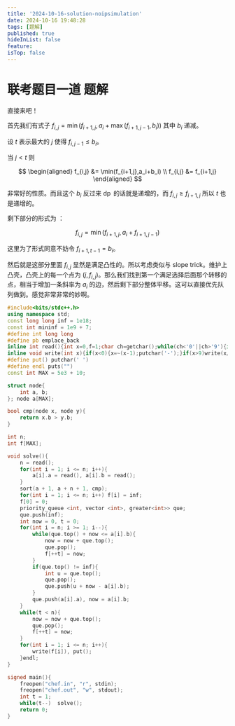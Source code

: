 ```yaml
---
title: '2024-10-16-solution-noipsimulation'
date: 2024-10-16 19:48:28
tags: [题解]
published: true
hideInList: false
feature: 
isTop: false
---
```

# 联考题目一道 题解

直接来吧！

首先我们有式子 $f_{i,j} = \min(f_{i+1,j},a_i+\max(f_{i+1,j-1},b_i))$ 其中 $b_i$ 递减。

设 $t$ 表示最大的 $j$ 使得 $f_{i,j-1} \leq b_i$。

当 $j < t$ 则

$$
\begin{aligned} 
f_{i,j} &= \min(f_{i+1,j},a_i+b_i) \\
f_{i,j} &= f_{i+1,j}
\end{aligned}
$$

非常好的性质。而且这个 $b_i$ 反过来 $\operatorname{dp}$ 的话就是递增的，而 $f_{i,j} \geq f_{i+1,j}$ 所以 $t$ 也是递增的。

剩下部分的形式为 ：

$$f_{i,j} = \min(f_{i+1,j},a_i+f_{i+1,j-1})$$

这里为了形式同意不妨令 $f_{i + 1,t-1} = b_i$。

然后就是这部分里面 $f_{i,j}$ 显然是满足凸性的。所以考虑类似与 slope trick。维护上凸壳，凸壳上的每一个点为 $(j,f_{i,j})$。那么我们找到第一个满足选择后面那个转移的点，相当于增加一条斜率为 $a_i$ 的边，然后剩下部分整体平移。这可以直接优先队列做到。感觉非常非常的妙啊。

```cpp
#include<bits/stdc++.h>
using namespace std;
const long long inf = 1e18;
const int mininf = 1e9 + 7;
#define int long long
#define pb emplace_back
inline int read(){int x=0,f=1;char ch=getchar();while(ch<'0'||ch>'9'){if(ch=='-')f=-1;ch=getchar();}while(ch>='0'&&ch<='9'){x=(x<<1)+(x<<3)+(ch^48);ch=getchar();}return x*f;}
inline void write(int x){if(x<0){x=~(x-1);putchar('-');}if(x>9)write(x/10);putchar(x%10+'0');}
#define put() putchar(' ')
#define endl puts("")
const int MAX = 5e3 + 10;

struct node{
	int a, b;
}; node a[MAX];

bool cmp(node x, node y){
	return x.b > y.b; 
}

int n;
int f[MAX];

void solve(){
	n = read();
	for(int i = 1; i <= n; i++){
		a[i].a = read(), a[i].b = read();
	}	
	sort(a + 1, a + n + 1, cmp);
	for(int i = 1; i <= n; i++)	f[i] = inf;
	f[0] = 0;
	priority_queue <int, vector <int>, greater<int>> que;
	que.push(inf);
	int now = 0, t = 0;
	for(int i = n; i >= 1; i--){
		while(que.top() + now <= a[i].b){
			now = now + que.top();
			que.pop();
			f[++t] = now;
		}
		if(que.top() != inf){
			int u = que.top();
			que.pop();
			que.push(u + now - a[i].b);
		}
		que.push(a[i].a), now = a[i].b;
	}
	while(t < n){
		now = now + que.top();
		que.pop();
		f[++t] = now;
	}
	for(int i = 1; i <= n; i++){
		write(f[i]), put();
	}endl;
}

signed main(){
	freopen("chef.in", "r", stdin);
	freopen("chef.out", "w", stdout);
	int t = 1;
	while(t--)	solve();
	return 0;
}
```
